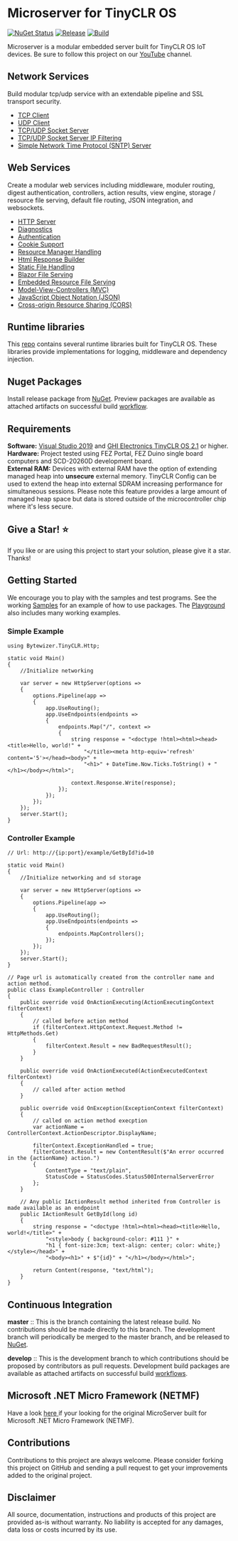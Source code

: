 # Microserver for TinyCLR OS

[![NuGet Status](http://img.shields.io/nuget/v/Bytewizer.TinyCLR.Core.svg?style=flat&logo=nuget)](https://www.nuget.org/packages?q=bytewizer.tinyclr)
[![Release](https://github.com/bytewizer/microserver/actions/workflows/release.yml/badge.svg)](https://github.com/bytewizer/microserver/actions/workflows/release.yml)
[![Build](https://github.com/bytewizer/microserver/actions/workflows/actions.yml/badge.svg)](https://github.com/bytewizer/microserver/actions/workflows/actions.yml)


Microserver is a modular embedded server built for TinyCLR OS IoT devices.  Be sure to follow this project on our [YouTube](https://www.youtube.com/channel/UCfFRHPY9XEsfIC0pLTSJ8kw) channel. 

## Network Services

Build modular tcp/udp service with an extendable pipeline and SSL transport security.

* [TCP Client](https://github.com/bytewizer/microserver/tree/develop/src/sockets/Bytewizer.TinyCLR.Sockets.TcpClient)
* [UDP Client](https://github.com/bytewizer/microserver/tree/develop/src/sockets/Bytewizer.TinyCLR.Sockets.UdpClient)
* [TCP/UDP Socket Server](https://github.com/bytewizer/microserver/tree/develop/src/sockets)
* [TCP/UDP Socket Server IP Filtering](https://github.com/bytewizer/microserver/tree/develop/src/sockets/Bytewizer.TinyCLR.Sockets.Filtering)
* [Simple Network Time Protocol (SNTP) Server](https://github.com/bytewizer/microserver/tree/develop/src/sntp)

## Web Services

Create a modular web services including middleware, moduler routing, digest authentication, controllers, action results, view engine, storage / resource file serving, default file routing, JSON integration, and websockets.

* [HTTP Server](https://github.com/bytewizer/microserver/tree/develop/src/http)
* [Diagnostics](https://github.com/bytewizer/microserver/tree/develop/src/http/Bytewizer.TinyCLR.Http.Diagnostics) 
* [Authentication](https://github.com/bytewizer/microserver/tree/develop/src/http/Bytewizer.TinyCLR.Http.Authentication)
* [Cookie Support](https://github.com/bytewizer/microserver/tree/develop/src/http/Bytewizer.TinyCLR.Http.Cookies)
* [Resource Manager Handling](https://github.com/bytewizer/microserver/tree/develop/src/http/Bytewizer.TinyCLR.Http.ResourceManager)
* [Html Response Builder](https://github.com/bytewizer/microserver/tree/develop/src/http/Bytewizer.TinyCLR.Http.PageBuilder)
* [Static File Handling](https://github.com/bytewizer/microserver/tree/develop/src/http/Bytewizer.TinyCLR.Http.StaticFiles)
* [Blazor File Serving](https://github.com/bytewizer/microserver/tree/develop/src/http/Bytewizer.TinyCLR.Http.StaticFiles.Blazor)  
* [Embedded Resource File Serving](https://github.com/bytewizer/microserver/tree/develop/src/http/Bytewizer.TinyCLR.Http.StaticFiles.Resources)
* [Model-View-Controllers (MVC)](https://github.com/bytewizer/microserver/tree/develop/src/http/Bytewizer.TinyCLR.Http.Mvc) 
* [JavaScript Object Notation (JSON)](https://github.com/bytewizer/microserver/tree/develop/src/http/Bytewizer.TinyCLR.Http.Json)
* [Cross-origin Resource Sharing (CORS)](https://github.com/bytewizer/microserver/tree/develop/src/http/Bytewizer.TinyCLR.Http.Cors)

## Runtime libraries
This  <a href="https://github.com/bytewizer/runtime">repo</a> contains several runtime libraries built for TinyCLR OS. These libraries provide implementations for logging, middleware and dependency injection.

## Nuget Packages
Install release package from [NuGet](https://www.nuget.org/packages?q=bytewizer.tinyclr). Preview packages are available as attached artifacts on successful build [workflow](https://github.com/bytewizer/microserver/actions).

## Requirements

**Software:**  <a href="https://visualstudio.microsoft.com/downloads/">Visual Studio 2019</a> and <a href="https://www.ghielectronics.com/">GHI Electronics TinyCLR OS 2.1</a> or higher.  
**Hardware:** Project tested using FEZ Portal, FEZ Duino single board computers and SCD-20260D development board.  
**External RAM:** Devices with external RAM have the option of extending managed heap into **unsecure** external memory. TinyCLR Config can be used to extend the heap into external SDRAM increasing performance for simultaneous sessions. Please note this feature provides a large amount of managed heap space but data is stored outside of the microcontroller chip where it's less secure.

## Give a Star! :star:

If you like or are using this project to start your solution, please give it a star. Thanks!

## Getting Started

We encourage you to play with the samples and test programs. See the working [Samples](https://github.com/bytewizer/microserver/tree/master/samples) for an example of how to use packages. The [Playground](https://github.com/bytewizer/microserver/tree/master/playground) also includes many working examples.

### Simple Example

```CSharp
using Bytewizer.TinyCLR.Http;

static void Main()
{
    //Initialize networking

    var server = new HttpServer(options =>
    {
        options.Pipeline(app =>
        {
            app.UseRouting();
            app.UseEndpoints(endpoints =>
            {
                endpoints.Map("/", context =>
                {
                    string response = "<doctype !html><html><head><title>Hello, world!" +
                        "</title><meta http-equiv='refresh' content='5'></head><body>" +
                        "<h1>" + DateTime.Now.Ticks.ToString() + "</h1></body></html>";

                    context.Response.Write(response);
                });
            });
        });
    });
    server.Start();
}
```

### Controller Example

```CSharp
// Url: http://{ip:port}/example/GetById?id=10

static void Main()
{
    //Initialize networking and sd storage

    var server = new HttpServer(options =>
    {
        options.Pipeline(app =>
        {
            app.UseRouting();
            app.UseEndpoints(endpoints =>
            {
                endpoints.MapControllers(); 
            });
        });
    });
    server.Start();
}

// Page url is automatically created from the controller name and action method.  
public class ExampleController : Controller
{
    public override void OnActionExecuting(ActionExecutingContext filterContext)
    {
        // called before action method
        if (filterContext.HttpContext.Request.Method != HttpMethods.Get)
        {
            filterContext.Result = new BadRequestResult();
        }
    }

    public override void OnActionExecuted(ActionExecutedContext filterContext)
    {
        // called after action method
    }

    public override void OnException(ExceptionContext filterContext)
    {
        // called on action method execption
        var actionName = ControllerContext.ActionDescriptor.DisplayName;
        
        filterContext.ExceptionHandled = true;
        filterContext.Result = new ContentResult($"An error occurred in the {actionName} action.")
        {
            ContentType = "text/plain",
            StatusCode = StatusCodes.Status500InternalServerError
        };
    }

    // Any public IActionResult method inherited from Controller is made available as an endpoint
    public IActionResult GetById(long id)
    {
        string response = "<doctype !html><html><head><title>Hello, world!</title>" +
            "<style>body { background-color: #111 }" +
            "h1 { font-size:3cm; text-align: center; color: white;}</style></head>" +
            "<body><h1>" + $"{id}" + "</h1></body></html>";

        return Content(response, "text/html");
    }
}
```

## Continuous Integration

**master** :: This is the branch containing the latest release build. No contributions should be made directly to this branch. The development branch will periodically be merged to the master branch, and be released to [NuGet](https://www.nuget.org/packages?q=bytewizer.tinyclr).

**develop** :: This is the development branch to which contributions should be proposed by contributors as pull requests. Development build packages are available as attached artifacts on successful build [workflows](https://github.com/bytewizer/microserver/actions/workflows/actions.yml).


## Microsoft .NET Micro Framework (NETMF)

Have a look <a href="https://github.com/bytewizer/microserver/releases/tag/v1.1.0"> here </a> if your looking for the original MicroServer built for Microsoft .NET Micro Framework (NETMF).

## Contributions

Contributions to this project are always welcome. Please consider forking this project on GitHub and sending a pull request to get your improvements added to the original project.

## Disclaimer

All source, documentation, instructions and products of this project are provided as-is without warranty. No liability is accepted for any damages, data loss or costs incurred by its use.